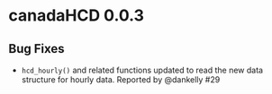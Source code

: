 # canadaHCD 0.0.3

## Bug Fixes

* `hcd_hourly()` and related functions updated to read the new data structure
  for hourly data. Reported by @dankelly #29
